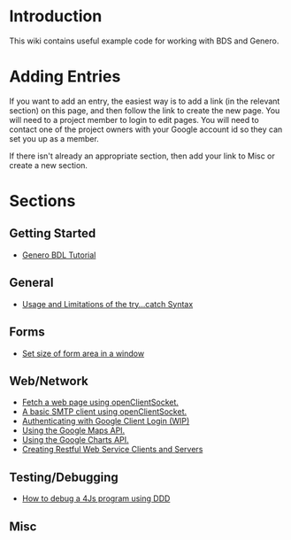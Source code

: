 # Introduction #

This wiki contains useful example code for working with BDS and Genero.

# Adding Entries #

If you want to add an entry, the easiest way is to add a link (in the relevant section) on this page, and then follow the link to create the new page. You will need to a project member to login to edit pages. You will need to contact one of the project owners with your Google account id so they can set you up as a member.

If there isn't already an appropriate section, then add your link to Misc or create a new section.


# Sections #

## Getting Started ##

  * [Genero BDL Tutorial](http://www.4js.com//online_documentation/fjs-fgl-2.02.01-manual-html/User/TutIndex.html)

## General ##

  * [Usage and Limitations of the try...catch Syntax](TryCatchBlocks.md)

## Forms ##

  * [Set size of form area in a window](FormSize.md)

## Web/Network ##

  * [Fetch a web page using openClientSocket.](FetchingAWebPage.md)
  * [A basic SMTP client using openClientSocket.](ABasicSMTPClient.md)
  * [Authenticating with Google Client Login (WIP)](GoogleAuth.md)
  * [Using the Google Maps API.](GoogleMaps.md)
  * [Using the Google Charts API.](GoogleCharts.md)
  * [Creating Restful Web Service Clients and Servers](RestfulWebServices.md)

## Testing/Debugging ##

  * [How to debug a 4Js program using DDD](DebuggingWithDDD.md)
## Misc ##